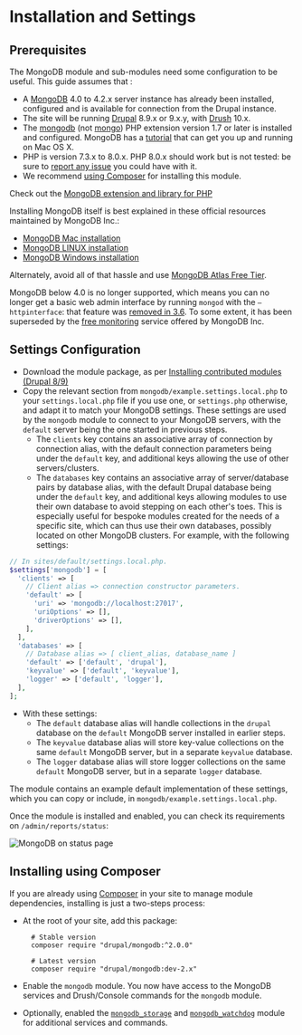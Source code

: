 # Installation and Settings
## Prerequisites

The MongoDB module and sub-modules need some configuration to be useful. This
guide assumes that :

* A [MongoDB][download] 4.0 to 4.2.x server instance has already been installed,
  configured and is available for connection from the Drupal instance.
* The site will be running [Drupal][drupal] 8.9.x or 9.x.y, with [Drush][drush]
  10.x.
* The [mongodb][mongodb] (not [mongo][mongo]) PHP extension version 1.7 or
  later is installed and configured. MongoDB has a [tutorial](https://www.mongodb.com/developer/languages/php/php-setup/#installing-the-php-extension) that can get you up and running on Mac OS X.
* PHP is version 7.3.x to 8.0.x. PHP 8.0.x should work but is not tested: be sure
  to [report any issue][report] you could have with it.
* We recommend [using Composer](#installing-using-composer) for installing this
  module.

Check out the [MongoDB extension and library for PHP][PHPMongoDBlib]

Installing MongoDB itself is best explained in these official resources
maintained by MongoDB Inc.:

   * [MongoDB Mac installation][MongoDBMac]
   * [MongoDB LINUX installation][MongoDBLinux]
   * [MongoDB Windows installation][MongoDBWindows]

Alternately, avoid all of that hassle and use [MongoDB Atlas Free Tier](https://www.mongodb.com/docs/atlas/tutorial/deploy-free-tier-cluster/).

MongoDB below 4.0 is no longer supported, which means you can no longer get
a basic web admin interface by running `mongod` with the `–httpinterface`: that
feature was [removed in 3.6][removedhttp]. To some extent, it has been superseded
by the [free monitoring][freemonitoring] service offered by MongoDB Inc.

[download]: https://www.mongodb.org/downloads
[drupal]: https://www.drupal.org/download
[drush]: https://www.drush.org/
[php]: http://php.net/downloads.php
[mongo]: http://php.net/mongo
[mongodb]: http://php.net/mongodb
[report]: https://www.drupal.org/node/add/project-issue/mongodb
[PHPMongoDBlib]: https://github.com/mongodb/mongo-php-library
[MongoDBMac]: https://docs.mongodb.com/manual/tutorial/install-mongodb-on-os-x/
[MongoDBLinux]: https://docs.mongodb.com/manual/administration/install-on-linux/
[MongoDBWindows]: https://docs.mongodb.com/manual/tutorial/install-mongodb-on-windows/
[removedhttp]: https://docs.mongodb.com/manual/release-notes/3.6-compatibility/#http-interface-and-rest-api
[freemonitoring]: https://docs.mongodb.com/manual/administration/free-monitoring/


## Settings Configuration

* Download the module package, as per
  [Installing contributed modules (Drupal 8/9)][install]
* Copy the relevant section from `mongodb/example.settings.local.php` to your
  `settings.local.php` file if you use one, or `settings.php` otherwise,
  and adapt it to match your MongoDB settings. These settings are used by the
  `mongodb` module to connect to your MongoDB servers, with the `default` server
  being the one started in previous steps.
  * The `clients` key contains an associative array of connection by
    connection alias, with the default connection parameters being under the
    `default` key, and additional keys allowing the use of other
    servers/clusters.
  * The `databases` key contains an associative array of server/database pairs
    by database alias, with the default Drupal database being under the
    `default` key, and additional keys allowing modules to use their own
    database to avoid stepping on each other's toes. This is especially useful
    for bespoke modules created for the needs of a specific site, which can thus
    use their own databases, possibly located on other MongoDB clusters.
    For example, with the following settings:

```php
// In sites/default/settings.local.php.
$settings['mongodb'] = [
  'clients' => [
    // Client alias => connection constructor parameters.
    'default' => [
      'uri' => 'mongodb://localhost:27017',
      'uriOptions' => [],
      'driverOptions' => [],
    ],
  ],
  'databases' => [
    // Database alias => [ client_alias, database_name ]
    'default' => ['default', 'drupal'],
    'keyvalue' => ['default', 'keyvalue'],
    'logger' => ['default', 'logger'],
  ],
];
```
  * With these settings:
    * The `default` database alias will handle collections in the `drupal`
      database on the `default` MongoDB server installed in earlier steps.
    * The `keyvalue` database alias will store key-value collections on the
      same `default` MongoDB server, but in a separate `keyvalue` database.
    * The `logger` database alias will store logger collections on the same
      `default` MongoDB server, but in a separate `logger` database.

The module contains an example default implementation of these settings, which
you can copy or include, in `mongodb/example.settings.local.php`.

Once the module is installed and enabled, you can check its requirements on
`/admin/reports/status`:

![MongoDB on status page](images/mongodb-requirements.png)


## Installing using Composer

If you are already using [Composer][composer] in your site to manage module
dependencies, installing is just a two-steps process:

* At the root of your site, add this package:

        # Stable version
        composer require "drupal/mongodb:^2.0.0"

        # Latest version
        composer require "drupal/mongodb:dev-2.x"

* Enable the `mongodb` module. You now have access to the MongoDB services and
  Drush/Console commands for the `mongodb` module.
* Optionally, enabled the [`mongodb_storage`](modules/mongodb_storage.md) and
  [`mongodb_watchdog`](modules/mongodb_watchdog.md) module for
  additional services and commands.

[composer]: https://www.drupal.org/docs/develop/using-composer/using-composer-to-manage-drupal-site-dependencies
[install]: https://www.drupal.org/docs/8/extending-drupal-8/installing-drupal-8-modules

